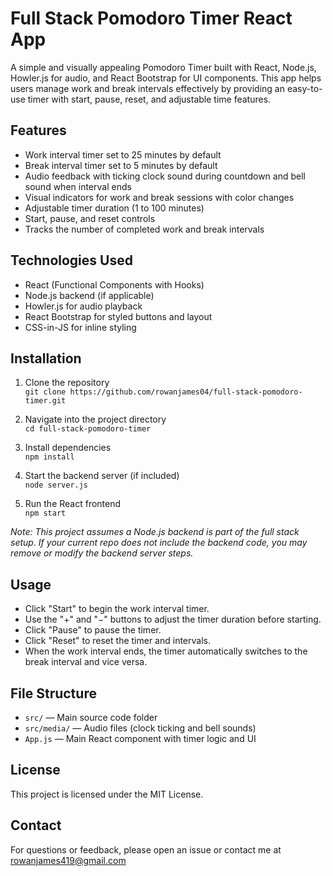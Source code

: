 # Full Stack Pomodoro Timer React App

A simple and visually appealing Pomodoro Timer built with React, Node.js, Howler.js for audio, and React Bootstrap for UI components. This app helps users manage work and break intervals effectively by providing an easy-to-use timer with start, pause, reset, and adjustable time features.

## Features

- Work interval timer set to 25 minutes by default
- Break interval timer set to 5 minutes by default
- Audio feedback with ticking clock sound during countdown and bell sound when interval ends
- Visual indicators for work and break sessions with color changes
- Adjustable timer duration (1 to 100 minutes)
- Start, pause, and reset controls
- Tracks the number of completed work and break intervals

## Technologies Used

- React (Functional Components with Hooks)
- Node.js backend (if applicable)
- Howler.js for audio playback
- React Bootstrap for styled buttons and layout
- CSS-in-JS for inline styling

## Installation

1. Clone the repository  
   `git clone https://github.com/rowanjames04/full-stack-pomodoro-timer.git`

2. Navigate into the project directory  
   `cd full-stack-pomodoro-timer`

3. Install dependencies  
   `npm install`

4. Start the backend server (if included)  
   `node server.js`

5. Run the React frontend  
   `npm start`

*Note: This project assumes a Node.js backend is part of the full stack setup. If your current repo does not include the backend code, you may remove or modify the backend server steps.*

## Usage

- Click "Start" to begin the work interval timer.
- Use the "+" and "−" buttons to adjust the timer duration before starting.
- Click "Pause" to pause the timer.
- Click "Reset" to reset the timer and intervals.
- When the work interval ends, the timer automatically switches to the break interval and vice versa.

## File Structure

- `src/` — Main source code folder
- `src/media/` — Audio files (clock ticking and bell sounds)
- `App.js` — Main React component with timer logic and UI

## License

This project is licensed under the MIT License.

## Contact

For questions or feedback, please open an issue or contact me at rowanjames419@gmail.com
